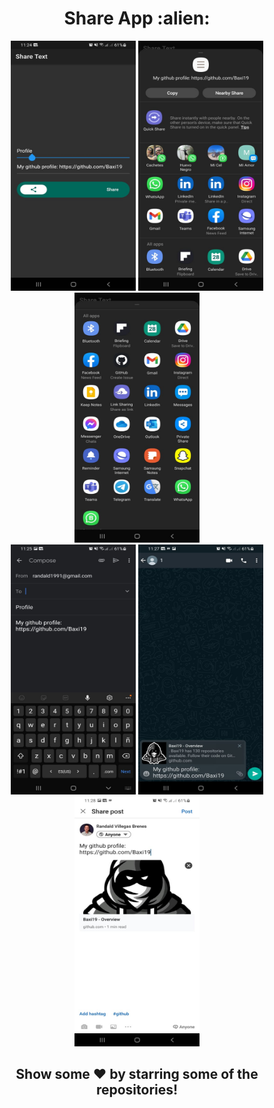 <div align="center"><h1>Share App :alien:</h1></div>
<div class="row" align="center">
  <img src="./assets/image-1.jpeg" width="200" height="400" />
  <img src="./assets/image-2.jpeg" width="200" height="400" />
  <img src="./assets/image-3.jpeg" width="200" height="400" />
</div>
<div class="row" align="center">
  <img src="./assets/image-4.jpeg" width="200" height="400" />
  <img src="./assets/image-5.jpeg" width="200" height="400" />
  <img src="./assets/image-6.jpeg" width="200" height="400" />
</div>
<div align="center">
    <h2>Show some ❤️ by starring some of the repositories!</h2>
</div>